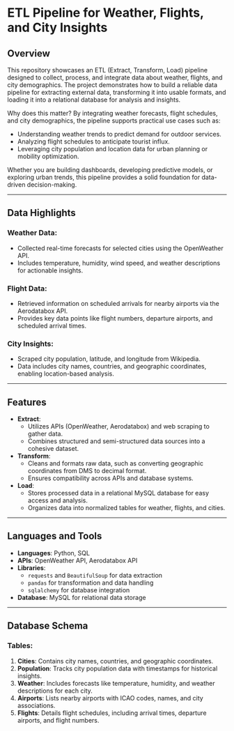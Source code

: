 # **ETL Pipeline for Weather, Flights, and City Insights**

## **Overview**
This repository showcases an ETL (Extract, Transform, Load) pipeline designed to collect, process, and integrate data about weather, flights, and city demographics. The project demonstrates how to build a reliable data pipeline for extracting external data, transforming it into usable formats, and loading it into a relational database for analysis and insights.

Why does this matter? By integrating weather forecasts, flight schedules, and city demographics, the pipeline supports practical use cases such as:
- Understanding weather trends to predict demand for outdoor services.
- Analyzing flight schedules to anticipate tourist influx.
- Leveraging city population and location data for urban planning or mobility optimization.

Whether you are building dashboards, developing predictive models, or exploring urban trends, this pipeline provides a solid foundation for data-driven decision-making.

---

## **Data Highlights**
### **Weather Data**:
- Collected real-time forecasts for selected cities using the OpenWeather API.
- Includes temperature, humidity, wind speed, and weather descriptions for actionable insights.

### **Flight Data**:
- Retrieved information on scheduled arrivals for nearby airports via the Aerodatabox API.
- Provides key data points like flight numbers, departure airports, and scheduled arrival times.

### **City Insights**:
- Scraped city population, latitude, and longitude from Wikipedia.
- Data includes city names, countries, and geographic coordinates, enabling location-based analysis.

---

## **Features**
- **Extract**:
  - Utilizes APIs (OpenWeather, Aerodatabox) and web scraping to gather data.
  - Combines structured and semi-structured data sources into a cohesive dataset.
- **Transform**:
  - Cleans and formats raw data, such as converting geographic coordinates from DMS to decimal format.
  - Ensures compatibility across APIs and database systems.
- **Load**:
  - Stores processed data in a relational MySQL database for easy access and analysis.
  - Organizes data into normalized tables for weather, flights, and cities.

---

## **Languages and Tools**
- **Languages**: Python, SQL
- **APIs**: OpenWeather API, Aerodatabox API
- **Libraries**:
  - `requests` and `BeautifulSoup` for data extraction
  - `pandas` for transformation and data handling
  - `sqlalchemy` for database integration
- **Database**: MySQL for relational data storage

---

## **Database Schema**
### **Tables**:
1. **Cities**: Contains city names, countries, and geographic coordinates.
2. **Population**: Tracks city population data with timestamps for historical insights.
3. **Weather**: Includes forecasts like temperature, humidity, and weather descriptions for each city.
4. **Airports**: Lists nearby airports with ICAO codes, names, and city associations.
5. **Flights**: Details flight schedules, including arrival times, departure airports, and flight numbers.

